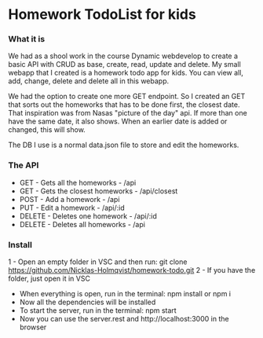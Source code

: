 # Homework TodoList for kids

### What it is

We had as a shool work in the course Dynamic webdevelop to create a basic API with CRUD as base, create, read, update and delete.
My small webapp that I created is a homework todo app for kids.
You can view all, add, change, delete and delete all in this webapp.

We had the option to create one more GET endpoint. So I created an GET that sorts out the homeworks that has to be done first, the closest date.
That inspiration was from Nasas "picture of the day" api. If more than one have the same date, it also shows. 
When an earlier date is added or changed, this will show.

The DB I use is a normal data.json file to store and edit the homeworks.

### The API

* GET - Gets all the homeworks - /api
* GET - Gets the closest homeworks - /api/closest
* POST - Add a homework - /api
* PUT - Edit a homework - /api/:id
* DELETE - Deletes one homework - /api/:id
* DELETE - Deletes all homeworks - /api

### Install

1 - Open an empty folder in VSC and then run: git clone https://github.com/Nicklas-Holmqvist/homework-todo.git
2 - If you have the folder, just open it in VSC
* When everything is open, run in the terminal:
  npm install or npm i
* Now all the dependencies will be installed
* To start the server, run in the terminal:
  npm start
* Now you can use the server.rest and http://localhost:3000 in the browser
